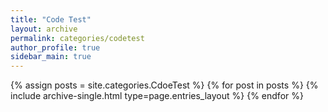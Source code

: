 ```yaml
---
title: "Code Test"
layout: archive
permalink: categories/codetest
author_profile: true
sidebar_main: true
---
```



{% assign posts = site.categories.CdoeTest %}
{% for post in posts %} {% include archive-single.html type=page.entries_layout %} {% endfor %}